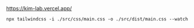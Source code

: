 https://kim-lab.vercel.app/

```
npx tailwindcss -i ./src/css/main.css -o ./src/dist/main.css --watch
```

